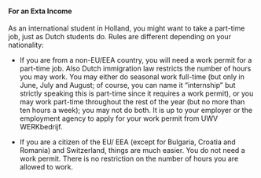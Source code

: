 #### For an Exta Income
As an international student in Holland, you might want to take a part-time job, just as Dutch students do. Rules are different depending on your nationality:

* If you are from a non-EU/EEA country, you will need a work permit for a part-time job. Also Dutch immigration law restricts the number of hours you may work. You may either do seasonal work full-time (but only in June, July and August; of course, you can name it “internship” but strictly speaking this is part-time since it requires a work permit), or you may work part-time throughout the rest of the year (but no more than ten hours a week); you may not do both. It is up to your employer or the employment agency to apply for your work permit from UWV WERKbedrijf.

* If you are a citizen of the EU/ EEA (except for Bulgaria, Croatia and Romania) and Switzerland, things are much easier. You do not need a work permit. There is no restriction on the number of hours you are allowed to work.